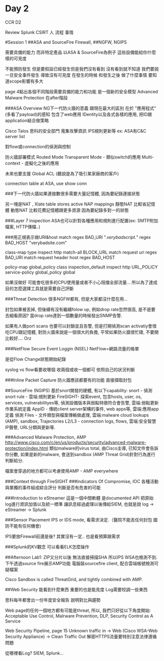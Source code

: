 # Day 2

CCR D2

Review 
Splunk
CSIRT 人 流程 事情

#Session 1
##ASA and SourceFire Firewall, 
##NGFW, NGIPS

需要具備的能力 而非特定產品
以ASA & SourceFire為例子
這些設備能給你什麼樣的可見度

不能預防發生 但是要假設已經發生但是我們沒有看到 沒有看到就不知道 我們要說一旦安全事件發生 導致沒有可見度 在發生的時候 和發生之後 做了什麼事情
要知道scope影響有多大

page 4點出各個不同階段需要具備的能力和功能 是一個新的安全模型
Advanced Malware Protection 在after階段

###ASA Overview
NG下一代防火牆的意義 跟現在最大的區別 在於 "應用程式" (多看了payload)的感知 包含了web應用 IDentity以及各式各樣的應用, 把ID跟application結合做策略

Cisco Talos 思科的安全部門 蒐集攻擊資訊 IPS規則更新等 ex: ASA有C&C server list

對flow或connection的偵測與控制

防火牆部署模式
Routed Mode
Transparent Mode - 類似switch的應用
Multi-context - 虛擬化之後的應用

未來也要支援 Global ACL (聽說是為了吸引某家廠商的客戶)

connection table
at ASA, use 
  show conn
 
###下一代防火牆如果連接數很多需要大量記憶體, 
因為要紀錄連接狀態

另一塊是NAT , Xlate table stores active NAP mappings
靜態NAT 比較省記憶體
動態NAT 比較花費記憶體跟更多資源 因為要紀錄多對一的狀態

###Layer 7 inspection
ASA也可以針對各種應用和規則進行配置(ex: SMTP附加檔案, HTTP傳檔..)

###用正規表示做URI&host match
regex BAD_URI ".*verybadscript.*"
regex BAD_HOST "verybadsite\.com"

class-map type inspect http match-all BLOCK_URL
match request uri regex BAD_URI
match request header host regex BAD_HOST

policy-map global_policy
 class inspection_default
   inspect http URL_POLICY
service-policy global_policy global   

如果沒做好 可能會吃很多的CPU使用量或者不小心阻擋全部流量... 所以為了達成目的怎麼選擇工具就是需要自己評斷

###Threat Detection
很多NGFW都有, 但是大家都沒什麼在用...

封包如果被丟掉, 但後續有沒有繼續folow up, 例如drop rate忽然很高, 是不是要去細看原因?
當drop rate達到一個數量的時候發出SNMP告警.

如果有人做port scans 也要可以封鎖並且告警, 但是打開偵測scan activatiy會很吃CPU跟記憶體, 對防火牆來說是一個很大的負擔, 平常如果防火牆很忙碌, 不要開比較好.... Orz 


###NetFlow Secure Event Loggin (NSEL)
NetFlow=網路流量的帳單

是從Flow Change狀態開始紀錄

syslog vs flow看要收哪個 收兩個或收一個都可 依照自己的狀況判斷

###Inline Packet Capture
防火牆應該都要有的功能 直接擷取封包 

##SourceFire (NGIPS)
基於snort開發的硬體, 有以下capability:
snort - 偵測snort rule - 雲端:規則更新
FireSIGHT- 探索event, 包含hosts, user, os, services, vulnerabilityes等, 偵測設備版本與弱點特徵符合會告警, 雲端:弱點更新 作業系統定義
AppID - 傳統client server架構的事件, web apps等, 雲端:應用app定義 偵測
Files - 文件類型與檔案傳輸做處理, 雲端:malware cloud lookups (AMP), sandbox, Trajectories
L2/L3 -  connection logs, flows, 雲端:安全智慧IP聲譽, URL分類與更新等.

###Advanced Malware Protection, AMP
http://www.cisco.com/c/en/us/products/security/advanced-malware-protection/index.html
類似malware的virus total, 由Cisco主導, 已知文件會告訴你分數, 如果是新的malware, 會送到sandbox (AMP Threat Grid)針對行為進行判斷給分.

檔案會穿過的地方都可以考慮使用AMP - AMP everywhere

###Context through FireSIGHT
###indicators Of Compromise, IOC
各種活動與單獨的事件組成綜合評分 判斷是否有危害的可能

###Introduction to eStreamer
這是一個中間軟體 是documented API
把原始log進行資訊加值以及統一標準
讓訊息經過處理以後傳給SIEM, 也就是說
log -> eStreamer -> Splunk

###Sensor Placement
IPS or IDS mode, 看需求決定.（醫院不能丟任何封包 國防不能有任何機會)

IPS要放Firewall前還是後? 其實沒有一定.. 也是看預算跟需求

###Splunk的KV觀念 可以看看ELK怎麼操作


##Afternoon Lab1:
ZIP又分片以後 無法直接掃描SHA 所以IPS WSA也檢測不到.
下午透過source fire展示AMP功能
電腦裝sourcefire client, 配合雲端帳號檢測可疑檔案

Cisco Sandbox is called ThreatGrid, and tightly combined with AMP.

##Web Security
能看到什麼東西 重要的也是能見度
Log需要校調一些東西

思科每年都會出一份年度安全報告 說明對比與趨勢

Web page的任何一個地方都有可能是threat, 所以, 我們只好從以下角度開始:
Acceptable Use Control, Malrware Prevention, DLP, Security Control as A Service

Web Security Pipeline, page 15
Unknown traffic in -> Web (Cisco WSA-Web Security Appliance) -> Clean Traffic Out
解密HTTPS流量要特別注意法律遵循問題

從哪裡看Log?
SIEM, Splunk...



